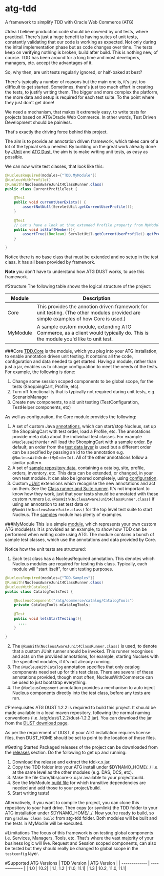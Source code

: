 atg-tdd
=======

A framework to simplify TDD with Oracle Web Commerce (ATG)

#Idea
I believe production code should be covered by unit tests, where practical. There's just a huge benefit to having suites of unit tests, constantly validating that our code is working as expected. Not only during the inital implementation phase but as code changes over time. The tests keep on verifying nothing is broken, build after build. This is nothing new, of course. TDD has been around for a long time and most developers, managers, etc. accept the advantages of it. 

So, why then, are unit tests regularly ignored, or half-baked at best? 

There's typically a number of reasons but the main one is, it's just too difficult to get started. Sometimes, there's just too much effort in creating the tests, to justify writing them. The bigger and more complex the platform, the more data and setup is required for each test suite. To the point where they just don't get done!

We need a mechanism, that makes it extremely easy, to write tests for projects based on ATG/Oracle Web Commerce. In other words, Test Driven Development should be painless.  

That's exactly the driving force behind this project. 

The aim is to provide an annotation driven framework, which takes care of a lot of the typical setup needed. By building on the great work already done by [JUnit](https://github.com/junit-team/junit) and [ATG Dust](http://atgdust.sourceforge.net/project-info.html), the aim is to make writing unit tests, as easy as possible. 

We can now write test classes, that look like this:

```java
@NucleusRequired(modules={"TDD.MyModule"})
@NucleusWithProfile()
@RunWith(NucleusAwareJunit4ClassRunner.class)
public class CurrentProfileTest {

	@Test
	public void currentUserExists() {
		assertNotNull(ServletUtil.getCurrentUserProfile());
	}
	
	@Test
	// Let's have a look at that extended Profile property from MyModule!
	public void isStaffMember(){
		assertTrue((Boolean) ServletUtil.getCurrentUserProfile().getPropertyValue("isStaff"));
	}

}
````

Notice there is no base class that must be extended and no setup in the test class. It has all been provided by framework.

**Note** you don't have to understand how ATG DUST works, to use this framework. 

#Structure
The following table shows the logical structure of the project:

| Module  | Description |
| ------------- | ------------- |
| Core  | This provides the annotion driven framework for unit testing. (The other modules provided are simple examples of how Core is used.)|
| MyModule  | A sample custom module, extending ATG Commerce, as a client would typically do. This is the module you'd like to unit test.


###Core
[TDD.Core](https://github.com/Roanis/atg-tdd/tree/master/Core) is the module, which you plug into your ATG installation, to enable annotation driven unit testing. It contains all the code, configuration and data needed to get started. Having a module, rather than just a jar, enables us to change configuration to meet the needs of the tests. For example, the following is done:

1. Change some session scoped components to be global scope, for the tests (ShoppingCart, Profile, etc).
2. Turn off functionality that is typically not required during unit tests, e.g. ScenarioManager
3. Create new components, to aid unit testing (TestConfiguration, TestHelper components, etc)

As well as configuration, the Core module provides the following:

1. A set of custom Java [annotations](https://github.com/Roanis/atg-tdd/tree/master/Core/src/main/java/com/roanis/tdd/annotation), which can start/stop Nucleus, set up the ShoppingCart with test order, load a Profile, etc. The annotations provide meta data about the individual test classes. For example ```@NucleusWithOrder``` will load the ShoopingCart with a sample order. By default, an order from the [test data layer](https://github.com/Roanis/atg-tdd/tree/master/Core/data) is used but a different order can be specified by passing an id to the annotation e.g. ```@NucleusWithOrder(MyOrderId)```. All of the other annotations follow a similar pattern. 
2. A set of [sample repository data](https://github.com/Roanis/atg-tdd/tree/master/Core/data), containing a catalog, site, profile, orders, inventory, etc. This data can be extended, or changed, in your own test module. It can also be ignored completely, using [configuration](https://github.com/Roanis/atg-tdd/tree/master/Core/config/atg/commerce).
3. Custom [JUnit](https://github.com/junit-team/junit) extensions which recognise the new annotations and act on them. See the [Class runner and Suite runner](https://github.com/Roanis/atg-tdd/tree/master/Core/src/main/java/com/roanis/tdd/junit4/runner). It's not important to know how they work, just that your tests should be annotated with these custom runners i.e. ```@RunWith(NucleusAwareJunit4ClassRunner.class)``` if using an annotation to set test data or ```@RunWith(NucleusAwareSuite.class)``` for the top level test suite to start Nucleus. The [samples](https://github.com/Roanis/atg-tdd/tree/master/Samples/src/test/java/com/roanis/tdd/samples) module has plenty of examples.

###MyModule
This is a simple [module](https://github.com/Roanis/atg-tdd/tree/master/MyModule), which represents your own custom ATG module(s). It is provided as an example, to show how TDD can be performed when writing code using ATG. The module contains a bunch of sample test classes, which use the annotations and data provided by Core.

Notice how the unit tests are structured:

1. Each test class has a NucleusRequired annotation. This denotes which Nucleus modules are required for testing this class. Typically, each module will "start itself", for unit testing purposes.
 
```java
@NucleusRequired(modules={"TDD.Samples"})
@RunWith(NucleusAwareJunit4ClassRunner.class)
@NucleusWithCatalog()
public class CatalogToolsTest {

    @NucleusComponent("/atg/commerce/catalog/CatalogTools")
	private CatalogTools mCatalogTools;
	
	@Test
	public void letsStartTesting(){
	  ....
	}

}
````

2. The ```@RunWith(NucleusAwareJunit4ClassRunner.class)``` is used, to denote that a custom JUnit runner should be invoked. This runner recognises and acts on the provided annotations, for example, starting Nuclues with the specified modules, if it's not already running.
3. The ```@NucleusWithCatalog``` annotation specifies that only catalog components need set up for this test class. There are several of these annotations provided, though most often, NucleusWithCommerce can be used to just bootstrap everything.
4. The ```@NucleusComponent``` annotation provides a mechanism to auto inject Nucleus components directly into the test class, before any tests are ran.

#Prerequisites
ATG DUST 1.2.2 is required to build this project. It should be made available in a local maven repository, following the normal naming conventions (i.e. /atg/dust/1.2.2/dust-1.2.2.jar). You can download the jar from the [DUST download page](http://sourceforge.net/projects/atgdust/). 

As per the requirement of DUST, if your ATG installation requires license files, then DUST_HOME should be set to point to the location of those files.

#Getting Started
Packaged releases of the project can be downloaded from the [releases](https://github.com/Roanis/atg-tdd/releases) section. Do the following to get up and running:

1. Download the release and extract the tdd-x.x.jar.
2. Copy the TDD folder into your ATG install under $DYNAMO_HOME/../ i.e. at the same level as the other modules (e.g. DAS, DCS, etc). 
3. Make the file Core/libs/core-x.x.jar available to your project/build. 
4. See the MyModule [build file](https://github.com/Roanis/atg-tdd/blob/master/MyModule/build.gradle) for which transitive dependencies are needed and add those to your project/build.
5. Start writing tests! 

Alternatively, if you want to compile the project, you can clone this repository to your hard drive. Then copy (or symlink) the TDD folder to your ATG installation under $DYNAMO_HOME/../. Now you're ready to build, so run ```gradlew clean build``` from atg-tdd folder. Both modules will be built and the tests in MyModile will be executed.

#Limitations
The focus of this framework is on testing global components i.e. Services, Managers, Tools, etc. That's where the vast majority of your business logic will live. Request and Session scoped components, can also be tested but they should really be changed to global scope in the ```testconfig``` layer.

#Supported ATG Versions
| TDD Version  | ATG Version |
| ------------- | ------------- |
| 1.0  | 10.2|
| 1.1, 1.2  | 11.0, 11.1|
| 1.3  | 10.2, 11.0, 11.1|







